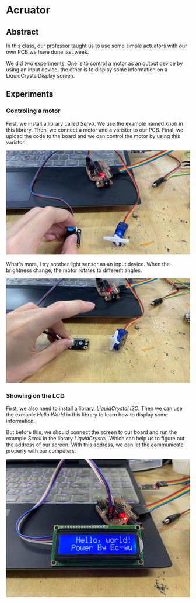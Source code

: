 # Acruator

## Abstract
In this class, our professor taught us to use some simple actuators with our own PCB we have done last week. 

We did two experiments: One is to control a motor as an output device by using an input device, the other is to display some information on a LiquidCrystalDisplay screen.

## Experiments

### Controling a motor
First, we install a library called *Servo*. We use the example named *knob* in this library. Then, we connect a motor and a varistor to our PCB.  Final, we upload the code to the board and we can control the motor by using this varistor.

![picture description](./images/varistor.jpg)

What's more, I try another light sensor as an input device. When the brightness change, the motor rotates to different angles.

![picture description](./images/lightsensor.jpg)

### Showing on the LCD
First, we also need to install a library, *LiquidCrystal I2C*. Then we can use the exmaple *Hello World* in this library to learn how to display some information.

But before this, we should connect the screen to our board and run the example *Scroll* in the library *LiquidCrystal*, Which can help us to figure out the address of our screen. With this address, we can let the communicate properly with our computers.

![picture description](./images/LCD.jpg)
